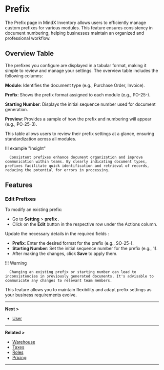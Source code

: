 # **Prefix**

The Prefix page in MindX Inventory allows users to efficiently manage custom prefixes for various modules. This feature ensures consistency in document numbering, helping businesses maintain an organized and professional workflow.

## **Overview Table**

The prefixes you configure are displayed in a tabular format, making it simple to review and manage your settings. The overview table includes the following columns:

**Module**: Identifies the document type (e.g., Purchase Order, Invoice).

**Prefix**: Shows the prefix format assigned to each module (e.g., PO-25-).

**Starting Number**: Displays the initial sequence number used for document generation.

**Preview**: Provides a sample of how the prefix and numbering will appear (e.g., PO-25-3).

This table allows users to review their prefix settings at a glance, ensuring standardization across all modules.

!!! example "Insight"

      Consistent prefixes enhance document organization and improve communication within teams. By clearly indicating document types, prefixes facilitate quick identification and retrieval of records, reducing the potential for errors in processing.

## **Features**

### **Edit Prefixes**

To modify an existing prefix:

- Go to **Setting** > **prefix** .
- Click on the **Edit** button in the respective row under the Actions column.

Update the necessary details in the required fields :

- **Prefix**: Enter the desired format for the prefix (e.g., SO-25-).
- **Starting Number**: Set the initial sequence number for the prefix (e.g., 1).
- After making the changes, click **Save** to apply them.

!!! Warning

      Changing an existing prefix or starting number can lead to inconsistencies in previously generated documents. It's advisable to communicate any changes to relevant team members.

This feature allows you to maintain flexibility and adapt prefix settings as your business requirements evolve.

---

**Next >**

- [User](user.md)

---

**Related >**

- [Warehouse](warehouse.md)
- [Taxes](taxes.md)
- [Roles](roles.md)
- [Pricing](pricing.md)

---
